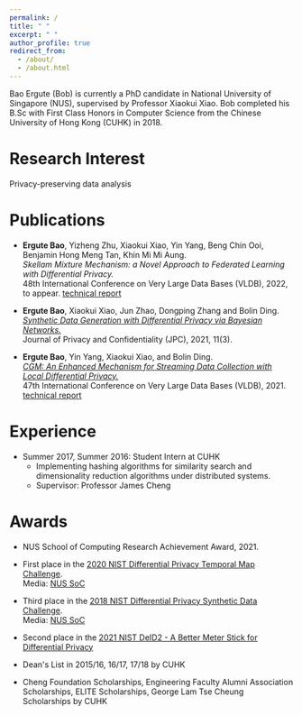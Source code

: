 ```yaml
---
permalink: /
title: " "
excerpt: " "
author_profile: true
redirect_from:
  - /about/
  - /about.html
---
```


Bao Ergute (Bob) is currently a PhD candidate in National University of Singapore (NUS), supervised by Professor Xiaokui Xiao. Bob completed his B.Sc with First Class Honors in Computer Science from the Chinese University of Hong Kong (CUHK) in 2018.

Research Interest
======
Privacy-preserving data analysis

Publications
======
- **Ergute Bao**, Yizheng Zhu, Xiaokui Xiao, Yin Yang, Beng Chin Ooi, Benjamin Hong Meng Tan, Khin Mi Mi Aung.\
*Skellam Mixture Mechanism: a Novel Approach to Federated Learning with Differential Privacy.*\
48th International Conference on Very Large Data Bases (VLDB), 2022, to appear.
[technical report](https://paulgute.github.io//files/p2482-ergute.pdf)
<!-- <a href="https://journalprivacyconfidentiality.org/index.php/jpc/article/download/776/723">link</a> -->

- **Ergute Bao**, Xiaokui Xiao, Jun Zhao, Dongping Zhang and Bolin Ding.\
[*Synthetic Data Generation with Differential Privacy via Bayesian Networks.*](https://journalprivacyconfidentiality.org/index.php/jpc/article/download/776/723)\
Journal of Privacy and Confidentiality (JPC), 2021, 11(3).

- **Ergute Bao**, Yin Yang, Xiaokui Xiao, and Bolin Ding.\
[*CGM: An Enhanced Mechanism for Streaming Data Collection with Local Differential Privacy.*](http://vldb.org/pvldb/vol14/p2258-bao.pdf)\
47th International Conference on Very Large Data Bases (VLDB), 2021.
[technical report](https://paulgute.github.io//files/p2258-bao-technical.pdf)
<!-- <a href="http://vldb.org/pvldb/vol14/p2258-bao.pdf">link</a> -->
<!-- (Acceptance rate: 23%) -->



Experience
======
* Summer 2017, Summer 2016: Student Intern at CUHK
  * Implementing hashing algorithms for similarity search and dimensionality reduction algorithms under distributed systems.
  <!-- * Implementing dimensionality reduction algorithms under distributed systems. -->
  * Supervisor: Professor James Cheng

<!-- * Summer 2016: Student Intern
  * The Chinese University of Hong Kong
  * Implementing dimensionality reduction algorithms under distributed systems.
  * Supervisor: Professor James Cheng -->


Awards
======
- NUS School of Computing Research Achievement Award, 2021.

- First place in the [2020 NIST Differential Privacy Temporal Map Challenge](https://www.nist.gov/ctl/pscr/open-innovation-prize-challenges/current-and-upcoming-prize-challenges/2020-differential).\
Media: [NUS SoC](https://www.comp.nus.edu.sg/news/2021-nistchallenge/)

- Third place in the [2018 NIST Differential Privacy Synthetic Data Challenge](https://www.nist.gov/ctl/pscr/team-privbayes).\
Media: [NUS SoC](https://www.comp.nus.edu.sg/news/archives/y2019/2019-nist-differential-privacy-synthetic-data-challenge/)

- Second place in the [2021 NIST DeID2 - A Better Meter Stick for Differential Privacy](https://www.herox.com/bettermeterstick/updates)

- Dean's List in 2015/16, 16/17, 17/18 by CUHK

- Cheng Foundation Scholarships, Engineering Faculty Alumni Association Scholarships, ELITE Scholarships, George Lam Tse Cheung Scholarships by CUHK

<!-- - ELITE Scholarships by CUHK.

- Engineering Faculty Alumni Association Scholarships by CUHK.

- George Lam Tse Cheung Scholarships, awarded by Lee Woo Sing College, CUHK. -->
